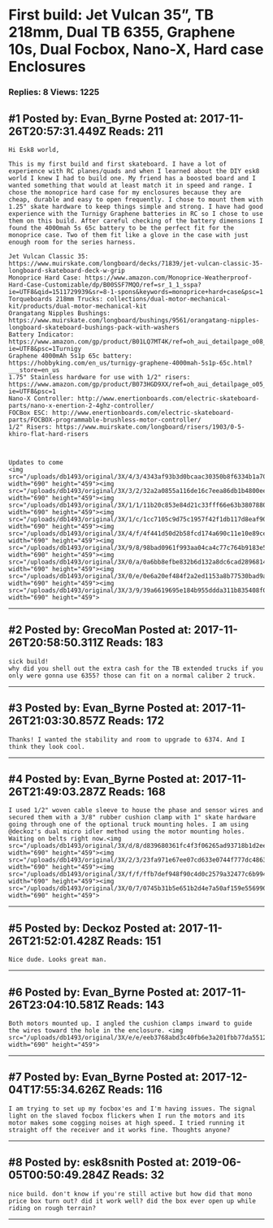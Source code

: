 # First build: Jet Vulcan 35&rdquo;, TB 218mm, Dual TB 6355, Graphene 10s, Dual Focbox, Nano-X, Hard case Enclosures

### Replies: 8 Views: 1225

## \#1 Posted by: Evan_Byrne Posted at: 2017-11-26T20:57:31.449Z Reads: 211

```
Hi Esk8 world,

This is my first build and first skateboard. I have a lot of experience with RC planes/quads and when I learned about the DIY esk8 world I knew I had to build one. My friend has a boosted board and I wanted something that would at least match it in speed and range. I chose the monoprice hard case for my enclosures because they are cheap, durable and easy to open frequently. I chose to mount them with 1.25" skate hardware to keep things simple and strong. I have had good experience with the Turnigy Graphene batteries in RC so I chose to use them on this build. After careful checking of the battery dimensions I found the 4000mah 5s 65c battery to be the perfect fit for the monoprice case. Two of them fit like a glove in the case with just enough room for the series harness.

Jet Vulcan Classic 35: https://www.muirskate.com/longboard/decks/71839/jet-vulcan-classic-35-longboard-skateboard-deck-w-grip
Monoprice Hard Case: https://www.amazon.com/Monoprice-Weatherproof-Hard-Case-Customizable/dp/B00SSF7MQO/ref=sr_1_1_sspa?ie=UTF8&qid=1511729939&sr=8-1-spons&keywords=monoprice+hard+case&psc=1
Torqueboards 218mm Trucks: collections/dual-motor-mechanical-kit/products/dual-motor-mechanical-kit
Orangatang Nipples Bushings: https://www.muirskate.com/longboard/bushings/9561/orangatang-nipples-longboard-skateboard-bushings-pack-with-washers
Battery Indicator: https://www.amazon.com/gp/product/B01LQ7MT4K/ref=oh_aui_detailpage_o08_s02?ie=UTF8&psc=1Turnigy
Graphene 4000mAh 5s1p 65c battery: https://hobbyking.com/en_us/turnigy-graphene-4000mah-5s1p-65c.html?___store=en_us
1.75" Stainless hardware for use with 1/2" risers: https://www.amazon.com/gp/product/B073HGD9XX/ref=oh_aui_detailpage_o05_s00?ie=UTF8&psc=1
Nano-X Controller: http://www.enertionboards.com/electric-skateboard-parts/nano-x-enertion-2-4ghz-controller/
FOCBox ESC: http://www.enertionboards.com/electric-skateboard-parts/FOCBOX-programmable-brushless-motor-controller/
1/2" Risers: https://www.muirskate.com/longboard/risers/1903/0-5-khiro-flat-hard-risers



Updates to come
<img src="/uploads/db1493/original/3X/4/3/4343af93b3d0bcaac30350b8f6334b1a70bad753.JPG" width="690" height="459"><img src="/uploads/db1493/original/3X/3/2/32a2a0855a116de16c7eea86db1b4800ee8bb907.JPG" width="690" height="459"><img src="/uploads/db1493/original/3X/1/1/11b20c853e84d21c33fff66e63b3807880822dac.JPG" width="690" height="459"><img src="/uploads/db1493/original/3X/1/c/1cc7105c9d75c1957f42f1db117d8eaf90d6818b.JPG" width="690" height="459"><img src="/uploads/db1493/original/3X/4/f/4f441d50d2b58fcd174a690c11e10e89cee467b6.JPG" width="690" height="459"><img src="/uploads/db1493/original/3X/9/8/98bad0961f993aa04ca4c77c764b9183e5a88775.JPG" width="690" height="459"><img src="/uploads/db1493/original/3X/0/a/0a6bb8efbe832b6d132a8dc6cad2896814bb5f2e.JPG" width="690" height="459"><img src="/uploads/db1493/original/3X/0/e/0e6a20ef484f2a2ed1153a8b77530bad9a39b244.JPG" width="690" height="459"><img src="/uploads/db1493/original/3X/3/9/39a6619695e184b955ddda311b835408f0c9a8d1.JPG" width="690" height="459">
```

---
## \#2 Posted by: GrecoMan Posted at: 2017-11-26T20:58:50.311Z Reads: 183

```
sick build!
why did you shell out the extra cash for the TB extended trucks if you only were gonna use 6355? those can fit on a normal caliber 2 truck.
```

---
## \#3 Posted by: Evan_Byrne Posted at: 2017-11-26T21:03:30.857Z Reads: 172

```
Thanks! I wanted the stability and room to upgrade to 6374. And I think they look cool.
```

---
## \#4 Posted by: Evan_Byrne Posted at: 2017-11-26T21:49:03.287Z Reads: 168

```
I used 1/2" woven cable sleeve to house the phase and sensor wires and secured them with a 3/8" rubber cushion clamp with 1" skate hardware going through one of the optional truck mounting holes. I am using @deckoz's dual micro idler method using the motor mounting holes. Waiting on belts right now.<img src="/uploads/db1493/original/3X/d/8/d839680361fc4f3f06265ad93718b1d2eee0d478.JPG" width="690" height="459"><img src="/uploads/db1493/original/3X/2/3/23fa971e67ee07cd633e0744f777dc4863b4ca5e.JPG" width="690" height="459"><img src="/uploads/db1493/original/3X/f/f/ffb7def948f90c4d0c2579a32477c6b994ad201f.JPG" width="690" height="459"><img src="/uploads/db1493/original/3X/0/7/0745b31b5e651b2d4e7a50af159e556990c6b889.JPG" width="690" height="459">
```

---
## \#5 Posted by: Deckoz Posted at: 2017-11-26T21:52:01.428Z Reads: 151

```
Nice dude. Looks great man.
```

---
## \#6 Posted by: Evan_Byrne Posted at: 2017-11-26T23:04:10.581Z Reads: 143

```
Both motors mounted up. I angled the cushion clamps inward to guide the wires toward the hole in the enclosure. <img src="/uploads/db1493/original/3X/e/e/eeb3768abd3c40fb6e3a201fbb77da55124af153.JPG" width="690" height="459">
```

---
## \#7 Posted by: Evan_Byrne Posted at: 2017-12-04T17:55:34.626Z Reads: 116

```
I am trying to set up my focbox'es and I'm having issues. The signal light on the slaved focbox flickers when I run the motors and its motor makes some cogging noises at high speed. I tried running it straight off the receiver and it works fine. Thoughts anyone?
```

---
## \#8 Posted by: esk8snith Posted at: 2019-06-05T00:50:49.284Z Reads: 32

```
nice build. don't know if you're still active but how did that mono price box turn out? did it work well? did the box ever open up while riding on rough terrain?
```

---

